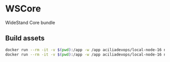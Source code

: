 # WSCore

WideStand Core bundle

## Build assets

```bash
docker run --rm -it -v $(pwd):/app -w /app aciliadevops/local-node-16 npm install
docker run --rm -it -v $(pwd):/app -w /app aciliadevops/local-node-16 npm run build
```
